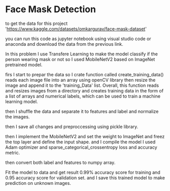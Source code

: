 # Face Mask Detection

to get the data for this project 'https://www.kaggle.com/datasets/omkargurav/face-mask-dataset'

you can run this code as jupyter notebook using visual studio code or anaconda and download the data from the previous link.

In this problem I use Transfere Learning to make the model classify if the person wearing mask or not so I used MobileNetV2 based on ImageNet pretrained model.

firs I start to prepar the data so I crate function called create_training_data() reads each image file into an array using openCV library then resize the image and append it to the 'training_Data' list.
Overall, this function reads and resizes images from a directory and creates training data in the form of a list of arrays and numerical labels, which can be used to train a machine learning model.

then I shuffle the data and separate it to features and label and normalize the images.

then I save all changes and preproccessing using pickle library.

then I implement the MobileNetV2 and set the weight to ImageNet and freez the top layer and define the input shape.
and I compile the model I used Adam optimizer and sparse_categorical_crossentropy loss and accuracy metric.

then convert both label and features to numpy array.

Fit the model to data and get result 0.99% accuracy score for training and 0.95 accuracy score for validation set.
and I save this trained model to make prediction on unknown images.


